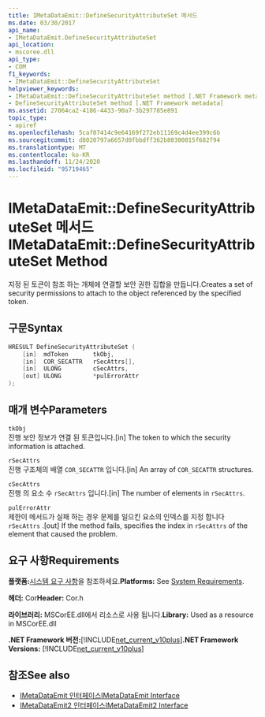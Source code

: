 ```yaml
---
title: IMetaDataEmit::DefineSecurityAttributeSet 메서드
ms.date: 03/30/2017
api_name:
- IMetaDataEmit.DefineSecurityAttributeSet
api_location:
- mscoree.dll
api_type:
- COM
f1_keywords:
- IMetaDataEmit::DefineSecurityAttributeSet
helpviewer_keywords:
- IMetaDataEmit::DefineSecurityAttributeSet method [.NET Framework metadata]
- DefineSecurityAttributeSet method [.NET Framework metadata]
ms.assetid: 27064ca2-4186-4433-90a7-3b297785e891
topic_type:
- apiref
ms.openlocfilehash: 5caf07414c9e64169f272eb11169c4d4ee399c6b
ms.sourcegitcommit: d8020797a6657d0fbbdff362b80300815f682f94
ms.translationtype: MT
ms.contentlocale: ko-KR
ms.lasthandoff: 11/24/2020
ms.locfileid: "95719465"
---
```

# <a name="imetadataemitdefinesecurityattributeset-method"></a><span data-ttu-id="a937c-102">IMetaDataEmit::DefineSecurityAttributeSet 메서드</span><span class="sxs-lookup"><span data-stu-id="a937c-102">IMetaDataEmit::DefineSecurityAttributeSet Method</span></span>

<span data-ttu-id="a937c-103">지정 된 토큰이 참조 하는 개체에 연결할 보안 권한 집합을 만듭니다.</span><span class="sxs-lookup"><span data-stu-id="a937c-103">Creates a set of security permissions to attach to the object referenced by the specified token.</span></span>  
  
## <a name="syntax"></a><span data-ttu-id="a937c-104">구문</span><span class="sxs-lookup"><span data-stu-id="a937c-104">Syntax</span></span>  
  
```cpp  
HRESULT DefineSecurityAttributeSet (
    [in]  mdToken       tkObj,
    [in]  COR_SECATTR   rSecAttrs[],
    [in]  ULONG         cSecAttrs,
    [out] ULONG         *pulErrorAttr
);  
```  
  
## <a name="parameters"></a><span data-ttu-id="a937c-105">매개 변수</span><span class="sxs-lookup"><span data-stu-id="a937c-105">Parameters</span></span>  

 `tkObj`  
 <span data-ttu-id="a937c-106">진행 보안 정보가 연결 된 토큰입니다.</span><span class="sxs-lookup"><span data-stu-id="a937c-106">[in] The token to which the security information is attached.</span></span>  
  
 `rSecAttrs`  
 <span data-ttu-id="a937c-107">진행 구조체의 배열 `COR_SECATTR` 입니다.</span><span class="sxs-lookup"><span data-stu-id="a937c-107">[in] An array of `COR_SECATTR` structures.</span></span>  
  
 `cSecAttrs`  
 <span data-ttu-id="a937c-108">진행 의 요소 수 `rSecAttrs` 입니다.</span><span class="sxs-lookup"><span data-stu-id="a937c-108">[in] The number of elements in `rSecAttrs`.</span></span>  
  
 `pulErrorAttr`  
 <span data-ttu-id="a937c-109">제한이 메서드가 실패 하는 경우 문제를 일으킨 요소의 인덱스를 지정 합니다 `rSecAttrs` .</span><span class="sxs-lookup"><span data-stu-id="a937c-109">[out] If the method fails, specifies the index in `rSecAttrs` of the element that caused the problem.</span></span>  
  
## <a name="requirements"></a><span data-ttu-id="a937c-110">요구 사항</span><span class="sxs-lookup"><span data-stu-id="a937c-110">Requirements</span></span>  

 <span data-ttu-id="a937c-111">**플랫폼:**[시스템 요구 사항](../../get-started/system-requirements.md)을 참조하세요.</span><span class="sxs-lookup"><span data-stu-id="a937c-111">**Platforms:** See [System Requirements](../../get-started/system-requirements.md).</span></span>  
  
 <span data-ttu-id="a937c-112">**헤더:** Cor</span><span class="sxs-lookup"><span data-stu-id="a937c-112">**Header:** Cor.h</span></span>  
  
 <span data-ttu-id="a937c-113">**라이브러리:** MSCorEE.dll에서 리소스로 사용 됩니다.</span><span class="sxs-lookup"><span data-stu-id="a937c-113">**Library:** Used as a resource in MSCorEE.dll</span></span>  
  
 <span data-ttu-id="a937c-114">**.NET Framework 버전:**[!INCLUDE[net_current_v10plus](../../../../includes/net-current-v10plus-md.md)]</span><span class="sxs-lookup"><span data-stu-id="a937c-114">**.NET Framework Versions:** [!INCLUDE[net_current_v10plus](../../../../includes/net-current-v10plus-md.md)]</span></span>  
  
## <a name="see-also"></a><span data-ttu-id="a937c-115">참조</span><span class="sxs-lookup"><span data-stu-id="a937c-115">See also</span></span>

- [<span data-ttu-id="a937c-116">IMetaDataEmit 인터페이스</span><span class="sxs-lookup"><span data-stu-id="a937c-116">IMetaDataEmit Interface</span></span>](imetadataemit-interface.md)
- [<span data-ttu-id="a937c-117">IMetaDataEmit2 인터페이스</span><span class="sxs-lookup"><span data-stu-id="a937c-117">IMetaDataEmit2 Interface</span></span>](imetadataemit2-interface.md)
